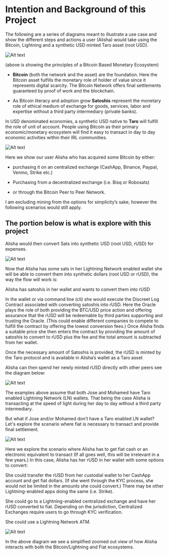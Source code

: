 # Intention and Background of this Project

The following are a series of diagrams meant to illustrate a use case and show the different steps and actions a user (Alisha) would take using the Bitcoin, Lightning and a synthetic USD minted Taro asset (root USD).

![Alt text](imgs/gh_Monetary_Ecosystem_00.jpg)

(above is showing the principles of a Bitcoin Based Monetary Ecosystem)


* **Bitcoin** (both the network and the asset) are the foundation. Here the Bitcoin asset fulfills the monetary role of holder of value since it represents digital scarcity. The Bitcoin Network offers final settlements guaranteed by proof of work and the blockchain.


* As Bitcoin literacy and adoption grow **Satoshis** represent the monetary role of ethical medium of exchange for goods, services, labor and expertise without a third party intermediary (private banks).


In USD denominated economies, a synthetic USD native to **Taro** will fulfill the role of unit of account. People using Bitcoin as their primary economic/monetary ecosystem will find it easy to transact in day to day economic activities within their IRL communities.


![Alt text](imgs/gh_Stack_01.jpg)

Here we show our user Alisha who has acquired some Bitcoin by either:


 * purchasing it on an centralized exchange (CashApp, Binance, Paypal, Venmo, Strike etc.)


* Purchasing from a decentralized exchange (i.e. Bisq or Robosats)


* or through the Bitcoin Peer to Peer Network.

I am excluding mining from the options for simplicity’s sake, however the following scenarios would still apply.

## The portion below is what is explore with this project

Alisha would then convert Sats into synthetic USD (root USD, rUSD) for expenses. 

![Alt text](imgs/gh_LN_DLC_Taro_02.jpg)

Now that Alisha has some sats in her Lightning Network enabled wallet she will be able to convert them into synthetic dollars (root USD or rUSD), the way the flow will work is:



Alisha has satoshis in her wallet and wants to convert them into rUSD


In the wallet or via command line (cli) she would execute the Discreet Log Contract associated with converting satoshis into rUSD. Here the Oracle plays the role of both providing the BTC/USD price action and offering assurance that the rUSD will be redeemable by third parties supporting and trusting the Oracle. (This could enable different companies to compete to fulfill the contract by offering the lowest conversion fees.) Once Alisha finds a suitable price she then enters the contract by providing the amount of satoshis to convert to rUSD plus the fee and the total amount is subtracted from her wallet.


Once the necessary amount of Satoshis is provided, the rUSD is minted by the Taro protocol and is available in Alisha’s wallet as a Taro asset

Alisha can then spend her newly minted rUSD directly with other peers see the diagram below:

![Alt text](imgs/gh_Economic_Activity_03.jpg)

The examples above assume that both Jose and Mohamed have Taro enabled Lightning Network (LN) wallets. That being the case Alisha is transacting at the speed of light during her day to day without a third party intermediary.

But what if Jose and/or Mohamed don’t have a Taro enabled LN wallet? Let's explore the scenario where fiat is necessary to transact and provide final settlement.

![Alt text](imgs/gh_rUSD_Fiat_Conversion_04.jpg)

Here we explore the scenario where Alisha has to get fiat cash or an electronic equivalent to transact (If all goes well, this will be irrelevant in a few years.) In this case, Alisha has her rUSD in her wallet with some options to convert:


She could transfer the rUSD from her custodial wallet to her CashApp account and get fiat dollars. (If she went through the KYC process, she would not be limited in the amounts she could convert.) There may be other Lightning-enabled apps doing the same (i.e. Strike).


She could go to a Lightning-enabled centralized exchange and have her rUSD converted to fiat. Depending on the jurisdiction, Centralized Exchanges require users to go through KYC verification.


She could use a Lightning Network ATM.

![Alt text](imgs/gh_Ecosystem_05.jpg)

In the above diagram we see a simplified zoomed out view of how Alisha interacts with both the Bitcoin/Lightning and Fiat ecosystems. 
